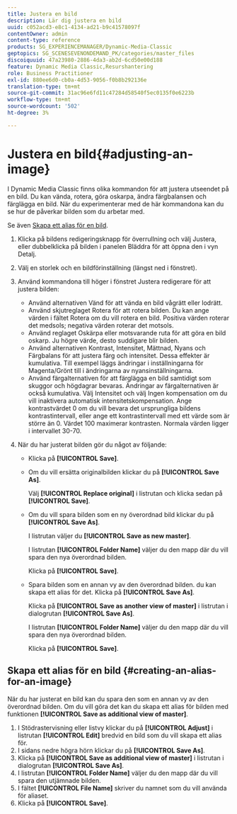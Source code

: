 ```yaml
---
title: Justera en bild
description: Lär dig justera en bild
uuid: c052acd3-e8c1-4134-ad21-b9c41578097f
contentOwner: admin
content-type: reference
products: SG_EXPERIENCEMANAGER/Dynamic-Media-Classic
geptopics: SG_SCENESEVENONDEMAND_PK/categories/master_files
discoiquuid: 47a23980-2886-4da3-ab2d-6cd50e00d188
feature: Dynamic Media Classic,Resurshantering
role: Business Practitioner
exl-id: 880ee6d0-cb0a-4d53-9056-f0b8b292136e
translation-type: tm+mt
source-git-commit: 31ac96e6fd11c47284d58540f5ec0135f0e6223b
workflow-type: tm+mt
source-wordcount: '502'
ht-degree: 3%

---
```


# Justera en bild{#adjusting-an-image}

I Dynamic Media Classic finns olika kommandon för att justera utseendet på en bild. Du kan vända, rotera, göra oskarpa, ändra färgbalansen och färglägga en bild. När du experimenterar med de här kommandona kan du se hur de påverkar bilden som du arbetar med.

Se även [Skapa ett alias för en bild](adjusting-image.md#creating_an_alias_for_an_image).

1. Klicka på bildens redigeringsknapp för överrullning och välj Justera, eller dubbelklicka på bilden i panelen Bläddra för att öppna den i vyn Detalj.
1. Välj en storlek och en bildförinställning (längst ned i fönstret).
1. Använd kommandona till höger i fönstret Justera redigerare för att justera bilden:

   * Använd alternativen Vänd för att vända en bild vågrätt eller lodrätt.
   * Använd skjutreglaget Rotera för att rotera bilden. Du kan ange värden i fältet Rotera om du vill rotera en bild. Positiva värden roterar det medsols; negativa värden roterar det motsols.
   * Använd reglaget Oskärpa eller motsvarande ruta för att göra en bild oskarp. Ju högre värde, desto suddigare blir bilden.
   * Använd alternativen Kontrast, Intensitet, Mättnad, Nyans och Färgbalans för att justera färg och intensitet. Dessa effekter är kumulativa. Till exempel läggs ändringar i inställningarna för Magenta/Grönt till i ändringarna av nyansinställningarna.
   * Använd färgalternativen för att färglägga en bild samtidigt som skuggor och högdagrar bevaras. Ändringar av färgalternativen är också kumulativa. Välj Intensitet och välj Ingen kompensation om du vill inaktivera automatisk intensitetskompensation. Ange kontrastvärdet 0 om du vill bevara det ursprungliga bildens kontrastintervall, eller ange ett kontrastintervall med ett värde som är större än 0. Värdet 100 maximerar kontrasten. Normala värden ligger i intervallet 30-70.

1. När du har justerat bilden gör du något av följande:

   * Klicka på **[!UICONTROL Save]**.
   * Om du vill ersätta originalbilden klickar du på **[!UICONTROL Save As]**.

      Välj **[!UICONTROL Replace original]** i listrutan och klicka sedan på **[!UICONTROL Save]**.

   * Om du vill spara bilden som en ny överordnad bild klickar du på **[!UICONTROL Save As]**.

      I listrutan  väljer du **[!UICONTROL Save as new master]**.

      I listrutan **[!UICONTROL Folder Name]** väljer du den mapp där du vill spara den nya överordnad bilden.

      Klicka på **[!UICONTROL Save]**.

   * Spara bilden som en annan vy av den överordnad bilden. du kan skapa ett alias för det. Klicka på **[!UICONTROL Save As]**.

      Klicka på **[!UICONTROL Save as another view of master]** i listrutan i dialogrutan **[!UICONTROL Save As]**.

      I listrutan **[!UICONTROL Folder Name]** väljer du den mapp där du vill spara den nya överordnad bilden.

      Klicka på **[!UICONTROL Save]**.

## Skapa ett alias för en bild {#creating-an-alias-for-an-image}

När du har justerat en bild kan du spara den som en annan vy av den överordnad bilden. Om du vill göra det kan du skapa ett alias för bilden med funktionen **[!UICONTROL Save as additional view of master]**.

1. I Stödrastervisning eller listvy klickar du på **[!UICONTROL Adjust]** i listrutan **[!UICONTROL Edit]** bredvid en bild som du vill skapa ett alias för.
1. I sidans nedre högra hörn klickar du på **[!UICONTROL Save As]**.
1. Klicka på **[!UICONTROL Save as additional view of master]** i listrutan i dialogrutan **[!UICONTROL Save As]**.
1. I listrutan **[!UICONTROL Folder Name]** väljer du den mapp där du vill spara den utjämnade bilden.
1. I fältet **[!UICONTROL File Name]** skriver du namnet som du vill använda för aliaset.
1. Klicka på **[!UICONTROL Save]**.
